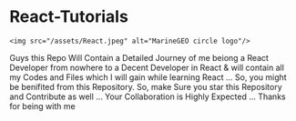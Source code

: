 # React-Tutorials

`<img src="/assets/React.jpeg" alt="MarineGEO circle logo"/>`



Guys this Repo Will Contain a Detailed Journey of me beiong a React Developer from nowhere to a Decent Developer in React &amp; will contain all my Codes and Files which I will gain while learning React ... So, you might be benifited from this Repository. So, make Sure you star this Repository and Contribute as well ... Your Collaboration is Highly Expected ... Thanks for being with me
